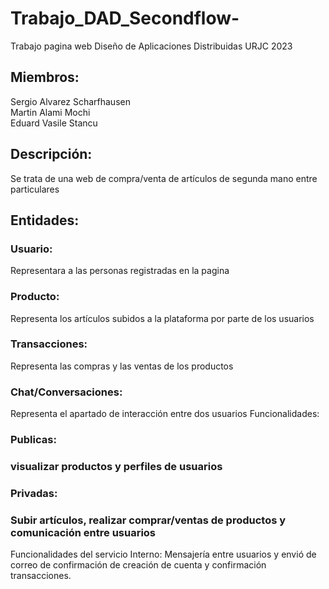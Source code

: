 # Trabajo_DAD_Secondflow-
Trabajo pagina web Diseño de Aplicaciones Distribuidas URJC 2023
<h2>Miembros:</h2>
Sergio Alvarez Scharfhausen<br>
 Martin Alami Mochi<br>
Eduard Vasile Stancu
<h2>Descripción:</h2>
Se trata de una web de compra/venta de artículos de segunda mano entre particulares

<h2>Entidades:</h2>
<h3>Usuario:</h3> Representara a las personas registradas en la pagina
<h3>Producto:</h3> Representa los artículos subidos a la plataforma por parte de los usuarios
<h3>Transacciones:</h3> Representa las compras y las ventas de los productos
<h3>Chat/Conversaciones:</h3> Representa el apartado de interacción entre dos usuarios 
</h2>Funcionalidades:</h2>
<h3>Publicas:<h3> visualizar productos y perfiles de usuarios
<h3>Privadas:<h3> Subir artículos, realizar comprar/ventas de productos y comunicación entre usuarios
</h2>Funcionalidades del servicio Interno:</h2>
Mensajería entre usuarios y envió de correo de confirmación de creación de cuenta y confirmación transacciones.
